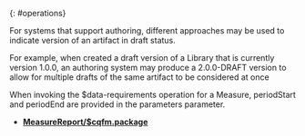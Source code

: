 {: #operations}

<div class="new-content" markdown="1">

For systems that support authoring, different approaches may be used to indicate version of an artifact in draft status. 

For example, when created a draft version of a Library that is currently version 1.0.0, an authoring system may produce a 2.0.0-DRAFT version to allow for multiple drafts of the same artifact to be considered at once

When invoking the $data-requirements operation for a Measure, periodStart and periodEnd are provided in the parameters parameter. 

* [**MeasureReport/$cqfm.package**](OperationDefinition-cqfm-package.html)



</div>